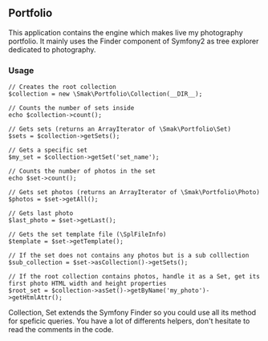 ## Portfolio

This application contains the engine which makes live my photography portfolio. It mainly uses the Finder component of Symfony2 as tree explorer dedicated to photography.

### Usage
    
    // Creates the root collection
    $collection = new \Smak\Portfolio\Collection(__DIR__);

    // Counts the number of sets inside
    echo $collection->count();

    // Gets sets (returns an ArrayIterator of \Smak\Portfolio\Set)
    $sets = $collection->getSets();

    // Gets a specific set
    $my_set = $collection->getSet('set_name');

    // Counts the number of photos in the set
    echo $set->count();

    // Gets set photos (returns an ArrayIterator of \Smak\Portfolio\Photo)
    $photos = $set->getAll();

    // Gets last photo
    $last_photo = $set->getLast();

    // Gets the set template file (\SplFileInfo)
    $template = $set->getTemplate();

    // If the set does not contains any photos but is a sub colllection
    $sub_collection = $set->asCollection()->getSets();

    // If the root collection contains photos, handle it as a Set, get its first photo HTML width and height properties
    $root_set = $collection->asSet()->getByName('my_photo')->getHtmlAttr();

Collection, Set extends the Symfony Finder so you could use all its method for speficic queries.
You have a lot of differents helpers, don't hesitate to read the comments in the code.
